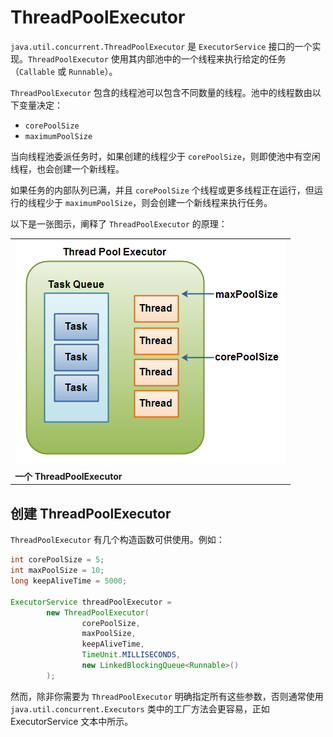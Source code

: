 # ThreadPoolExecutor

`java.util.concurrent.ThreadPoolExecutor` 是 `ExecutorService` 接口的一个实现。`ThreadPoolExecutor` 使用其内部池中的一个线程来执行给定的任务（`Callable` 或 `Runnable`）。

`ThreadPoolExecutor` 包含的线程池可以包含不同数量的线程。池中的线程数由以下变量决定：

- `corePoolSize`
- `maximumPoolSize`

当向线程池委派任务时，如果创建的线程少于 `corePoolSize`，则即使池中有空闲线程，也会创建一个新线程。

如果任务的内部队列已满，并且 `corePoolSize` 个线程或更多线程正在运行，但运行的线程少于 `maximumPoolSize`，则会创建一个新线程来执行任务。

以下是一张图示，阐释了 `ThreadPoolExecutor` 的原理：

|  |
| --- |
| ![img](./image/thread-pool-executor.png) |
| **一个 ThreadPoolExecutor** |

## 创建 ThreadPoolExecutor

`ThreadPoolExecutor` 有几个构造函数可供使用。例如：

```java
int corePoolSize = 5;
int maxPoolSize = 10;
long keepAliveTime = 5000;

ExecutorService threadPoolExecutor =
        new ThreadPoolExecutor(
                corePoolSize,
                maxPoolSize,
                keepAliveTime,
                TimeUnit.MILLISECONDS,
                new LinkedBlockingQueue<Runnable>()
        );
```

然而，除非你需要为 `ThreadPoolExecutor` 明确指定所有这些参数，否则通常使用 `java.util.concurrent.Executors` 类中的工厂方法会更容易，正如 ExecutorService 文本中所示。



